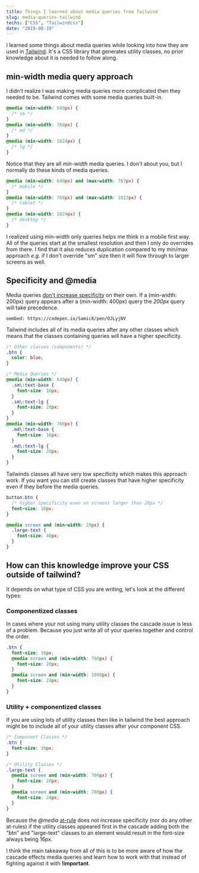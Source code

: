 ```yaml
---
title: Things I learned about media queries from Tailwind
slug: media-queries-tailwind
techs: ["CSS", "Tailwindcss"]
date: "2019-08-19"
---
```


I learned some things about media queries while looking into how they are used in [Tailwind](https://tailwindcss.com/). It's a CSS library that generates utility classes, no prior knowledge about it is needed to follow along.

## min-width media query approach

I didn't realize I was making media queries more complicated then they needed to be. Tailwind comes with some media queries built-in.

```css
@media (min-width: 640px) {
  /* sm */
}
@media (min-width: 768px) {
  /* md */
}
@media (min-width: 1024px) {
  /* lg */
}
```

Notice that they are all _min-width_ media queries. I don't about you, but I normally do these kinds of media queries.

```css
@media (min-width: 640px) and (max-width: 767px) {
  /* mobile */
}
@media (min-width: 768px) and (max-width: 1023px) {
  /* tablet */
}
@media (min-width: 1024px) {
  /* desktop */
}
```

I realized using min-width only queries helps me think in a mobile first way. All of the queries start at the smallest resolution and then I only do overrides from there. I find that it also reduces duplication compared to my min/max approach _e.g._ if I don't override "sm" size then it will flow through to larger screens as well.

## Specificity and @media

Media queries [don't increase specificity](https://css-tricks.com/how-much-specificity-do-rules-have-like-keyframes-and-media/) on their own. If a (min-width: 200px) query appears after a (min-width: 400px) query the _200px_ query will take precedence.

`oembed: https://codepen.io/Samic8/pen/OJLyjNV`

Tailwind includes all of its media queries after any other classes which means that the classes containing queries will have a higher specificity.

```css
/* Other classes (components) */
.btn {
  color: blue;
}

/* Media Queries */
@media (min-width: 640px) {
  .sm\:text-base {
    font-size: 16px;
  }
  .sm\:text-lg {
    font-size: 20px;
  }
}
@media (min-width: 768px) {
  .md\:text-base {
    font-size: 16px;
  }
  .md\:text-lg {
    font-size: 20px;
  }
}
```

Tailwinds classes all have very low specificity which makes this approach work. If you want you can still create classes that have higher specificity even if they before the media queries.

```css
button.btn {
  /* higher specificity even on screens larger than 20px */
  font-size: 16px;
}

@media screen and (min-width: 20px) {
  .large-text {
    font-size: 40px;
  }
}
```

## How can this knowledge improve your CSS outside of tailwind?

It depends on what type of CSS you are writing, let's look at the different types:

### Componentized classes

In cases where your not using many utility classes the cascade issue is less of a problem. Because you just write all of your queries together and control the order.

```scss
.btn {
  font-size: 16px;
  @media screen and (min-width: 700px) {
    font-size: 20px;
  }
  @media screen and (min-width: 1000px) {
    font-size: 24px;
  }
}
```

### Utility + componentized classes

If you are using lots of utility classes then like in tailwind the best approach might be to include all of your utility classes after your component CSS.

```scss
/* Component Classes */
.btn {
  font-size: 16px;
}

/* Utility Classes */
.large-text {
  @media screen and (min-width: 700px) {
    font-size: 20px;
  }
  @media screen and (min-width: 700px) {
    font-size: 24px;
  }
}
```

Because the _@media_ [at-rule](https://developer.mozilla.org/en-US/docs/Web/CSS/At-rule) does not increase specificity (nor do any other at-rules) if the utility classes appeared first in the cascade adding both the "btn" and "large-text" classes to an element would result in the font-size always being 16px.

I think the main takeaway from all of this is to be more aware of how the cascade effects media queries and learn how to work with that instead of fighting against it with **!important**.
